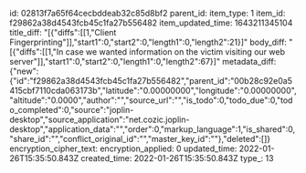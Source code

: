 id: 02813f7a65f64cecbddeab32c85d8bf2
parent_id: 
item_type: 1
item_id: f29862a38d4543fcb45c1fa27b556482
item_updated_time: 1643211345104
title_diff: "[{\"diffs\":[[1,\"Client Fingerprinting\"]],\"start1\":0,\"start2\":0,\"length1\":0,\"length2\":21}]"
body_diff: "[{\"diffs\":[[1,\"In case we wanted information on the victim visiting our web server\"]],\"start1\":0,\"start2\":0,\"length1\":0,\"length2\":67}]"
metadata_diff: {"new":{"id":"f29862a38d4543fcb45c1fa27b556482","parent_id":"00b28c92e0a5415cbf7110cda063173b","latitude":"0.00000000","longitude":"0.00000000","altitude":"0.0000","author":"","source_url":"","is_todo":0,"todo_due":0,"todo_completed":0,"source":"joplin-desktop","source_application":"net.cozic.joplin-desktop","application_data":"","order":0,"markup_language":1,"is_shared":0,"share_id":"","conflict_original_id":"","master_key_id":""},"deleted":[]}
encryption_cipher_text: 
encryption_applied: 0
updated_time: 2022-01-26T15:35:50.843Z
created_time: 2022-01-26T15:35:50.843Z
type_: 13